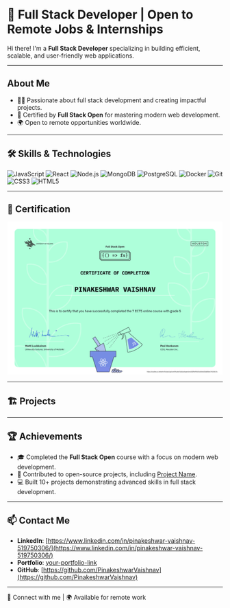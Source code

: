 # 🚀 Full Stack Developer | Open to Remote Jobs & Internships

Hi there! I'm a **Full Stack Developer** specializing in building efficient, scalable, and user-friendly web applications.

---

## About Me
- 🧑‍💻 Passionate about full stack development and creating impactful projects.
- 📜 Certified by **Full Stack Open** for mastering modern web development.
- 🌍 Open to remote opportunities worldwide.

---

## 🛠️ Skills & Technologies

![JavaScript](https://img.shields.io/badge/-JavaScript-F7DF1E?logo=javascript&logoColor=black)
![React](https://img.shields.io/badge/-React-61DAFB?logo=react&logoColor=black)
![Node.js](https://img.shields.io/badge/-Node.js-339933?logo=node.js&logoColor=white)
![MongoDB](https://img.shields.io/badge/-MongoDB-47A248?logo=mongodb&logoColor=white)
![PostgreSQL](https://img.shields.io/badge/-PostgreSQL-336791?logo=postgresql&logoColor=white)
![Docker](https://img.shields.io/badge/-Docker-2496ED?logo=docker&logoColor=white)
![Git](https://img.shields.io/badge/-Git-F05032?logo=git&logoColor=white)
![CSS3](https://img.shields.io/badge/-CSS3-1572B6?logo=css3&logoColor=white)
![HTML5](https://img.shields.io/badge/-HTML5-E34F26?logo=html5&logoColor=white)

---

## 📜 Certification

![Full Stack Open Certificate](https://github.com/PinakeshwarVaishnav/PinakeshwarVaishnav/blob/main/assets/certificate-fullstack.png)


---

## 🏗️ Projects


---

## 🏆 Achievements
- 🎓 Completed the **Full Stack Open** course with a focus on modern web development.
- 🌟 Contributed to open-source projects, including [Project Name](link).
- 💻 Built 10+ projects demonstrating advanced skills in full stack development.

---

## 📫 Contact Me

- **LinkedIn**: [https://www.linkedin.com/in/pinakeshwar-vaishnav-519750306/](https://www.linkedin.com/in/pinakeshwar-vaishnav-519750306/)
- **Portfolio**: [your-portfolio-link](https://your-portfolio-link.com)
- **GitHub**: [https://github.com/PinakeshwarVaishnav](https://github.com/PinakeshwarVaishnav)

---

🔗 Connect with me | 🌍 Available for remote work
